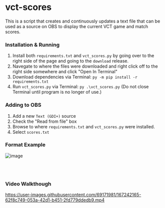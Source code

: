 # vct-scores

This is a script that creates and continuously updates a text file that can be used as a source on OBS to display the current VCT game and match scores.

### Installation & Running

1. Install both `requirements.txt` and `vct_scores.py` by going over to the right side of the page and going to the `download` release.
2. Navegate to where the files were downloaded and right click off to the right side somewhere and click "Open In Terminal"
3. Download dependencies via Terminal: `py -m pip install -r requirements.txt`
4. Run `vct_scores.py` via Terminal: `py .\vct_scores.py` (Do not close Terminal until program is no longer of use.)

### Adding to OBS

1. Add a new `Text (GDI+)` source
2. Check the "Read from file" box
3. Browse to where `requirements.txt` and `vct_scores.py` were installed.
4. Select `scores.txt`

### Format Example

![image](https://user-images.githubusercontent.com/69171981/167242192-6fceb0f6-0268-45f8-adce-1c954e5ef427.png)

<br><br>

### Video Walkthough

https://user-images.githubusercontent.com/69171981/167242165-62f8c749-053a-42d1-b451-2fd779ddedb9.mp4



